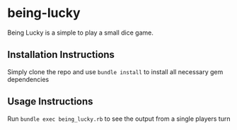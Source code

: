 # being-lucky

Being Lucky is a simple to  play a small dice game.

Installation Instructions
-------------------------

Simply clone the repo and use `bundle install` to install all necessary gem dependencies

Usage Instructions
------------------
Run `bundle exec being_lucky.rb` to see the output from a single players turn
